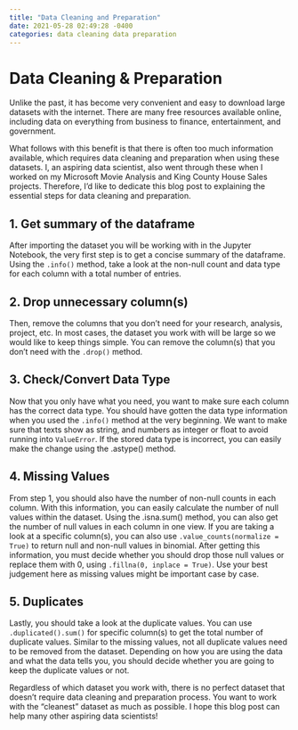 ```yaml
---
title: "Data Cleaning and Preparation"
date: 2021-05-28 02:49:28 -0400
categories: data cleaning data preparation
---
```


# Data Cleaning & Preparation

Unlike the past, it has become very convenient and easy to download large datasets with the internet. There are many free resources available online, including data on everything from business to finance, entertainment, and government. 

What follows with this benefit is that there is often too much information available, which requires data cleaning and preparation when using these datasets. I, an aspiring data scientist, also went through these when I worked on my Microsoft Movie Analysis and King County House Sales projects. Therefore, I’d like to dedicate this blog post to explaining the essential steps for data cleaning and preparation.

## 1. Get summary of the dataframe
After importing the dataset you will be working with in the Jupyter Notebook, the very first step is to get a concise summary of the dataframe. Using the `.info()` method, take a look at the non-null count and data type for each column with a total number of entries.

## 2. Drop unnecessary column(s)
Then, remove the columns that you don’t need for your research, analysis, project, etc. In most cases, the dataset you work with will be large so we would like to keep things simple. You can remove the column(s) that you don’t need with the `.drop()` method.

## 3. Check/Convert Data Type
Now that you only have what you need, you want to make sure each column has the correct data type. You should have gotten the data type information when you used the `.info()` method at the very beginning. We want to make sure that texts show as string, and numbers as integer or float to avoid running into `ValueError`. If the stored data type is incorrect, you can easily make the change using the .astype() method. 

## 4. Missing Values
From step 1, you should also have the number of non-null counts in each column. With this information, you can easily calculate the number of null values within the dataset. Using the .isna.sum() method, you can also get the number of null values in each column in one view. If you are taking a look at a specific column(s), you can also use `.value_counts(normalize = True)` to return null and non-null values in binomial. After getting this information, you must decide whether you should drop those null values or replace them with 0, using `.fillna(0, inplace = True)`. Use your best judgement here as missing values might be important case by case. 

## 5. Duplicates
Lastly, you should take a look at the duplicate values. You can use `.duplicated().sum()` for specific column(s) to get the total number of duplicate values. Similar to the missing values, not all duplicate values need to be removed from the dataset. Depending on how you are using the data and what the data tells you, you should decide whether you are going to keep the duplicate values or not. 

Regardless of which dataset you work with, there is no perfect dataset that doesn’t require data cleaning and preparation process. You want to work with the “cleanest” dataset as much as possible. I hope this blog post can help many other aspiring data scientists!

